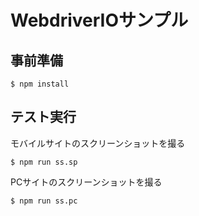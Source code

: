 # WebdriverIOサンプル

## 事前準備

```
$ npm install 
```

## テスト実行

モバイルサイトのスクリーンショットを撮る

```
$ npm run ss.sp
```

PCサイトのスクリーンショットを撮る

```
$ npm run ss.pc
```
